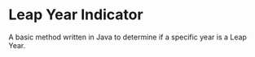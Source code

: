 # Leap Year Indicator
A basic method written in Java to determine if a specific year is a Leap Year.
